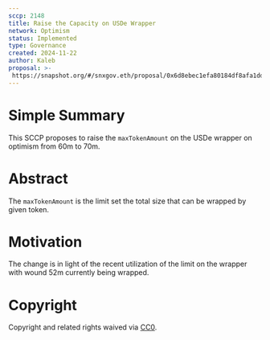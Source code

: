```yaml
---
sccp: 2148
title: Raise the Capacity on USDe Wrapper
network: Optimism
status: Implemented
type: Governance
created: 2024-11-22
author: Kaleb
proposal: >-
 https://snapshot.org/#/snxgov.eth/proposal/0x6d8ebec1efa80184df8afa1dd4e0857536fcae956dd030a79e7b82226de8fd85
---
```


# Simple Summary

This SCCP proposes to raise the `maxTokenAmount` on the USDe wrapper on optimism from 60m to 70m.

# Abstract

The `maxTokenAmount` is the limit set the total size that can be wrapped by given token.

# Motivation

The change is in light of the recent utilization of the limit on the wrapper with wound 52m currently being wrapped.


# Copyright
Copyright and related rights waived via [CC0](https://creativecommons.org/publicdomain/zero/1.0/).
